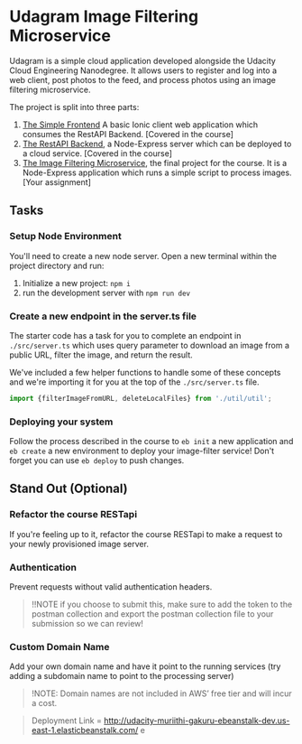 # Udagram Image Filtering Microservice

Udagram is a simple cloud application developed alongside the Udacity Cloud Engineering Nanodegree. It allows users to register and log into a web client, post photos to the feed, and process photos using an image filtering microservice.

The project is split into three parts:
1. [The Simple Frontend](https://github.com/udacity/cloud-developer/tree/master/course-02/exercises/udacity-c2-frontend)
A basic Ionic client web application which consumes the RestAPI Backend. [Covered in the course]
2. [The RestAPI Backend](https://github.com/udacity/cloud-developer/tree/master/course-02/exercises/udacity-c2-restapi), a Node-Express server which can be deployed to a cloud service. [Covered in the course]
3. [The Image Filtering Microservice](https://github.com/udacity/cloud-developer/tree/master/course-02/project/image-filter-starter-code), the final project for the course. It is a Node-Express application which runs a simple script to process images. [Your assignment]

## Tasks

### Setup Node Environment

You'll need to create a new node server. Open a new terminal within the project directory and run:

1. Initialize a new project: `npm i`
2. run the development server with `npm run dev`

### Create a new endpoint in the server.ts file

The starter code has a task for you to complete an endpoint in `./src/server.ts` which uses query parameter to download an image from a public URL, filter the image, and return the result.

We've included a few helper functions to handle some of these concepts and we're importing it for you at the top of the `./src/server.ts`  file.

```typescript
import {filterImageFromURL, deleteLocalFiles} from './util/util';
```

### Deploying your system

Follow the process described in the course to `eb init` a new application and `eb create` a new environment to deploy your image-filter service! Don't forget you can use `eb deploy` to push changes.

## Stand Out (Optional)

### Refactor the course RESTapi

If you're feeling up to it, refactor the course RESTapi to make a request to your newly provisioned image server.

### Authentication

Prevent requests without valid authentication headers.
> !!NOTE if you choose to submit this, make sure to add the token to the postman collection and export the postman collection file to your submission so we can review!

### Custom Domain Name

Add your own domain name and have it point to the running services (try adding a subdomain name to point to the processing server)
> !NOTE: Domain names are not included in AWS’ free tier and will incur a cost.

> Deployment Link = http://udacity-muriithi-gakuru-ebeanstalk-dev.us-east-1.elasticbeanstalk.com/
> e
